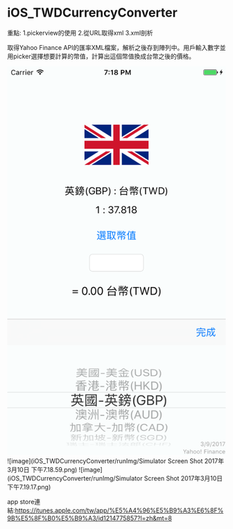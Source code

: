 # iOS_TWDCurrencyConverter

重點: 
1.pickerview的使用 
2.從URL取得xml
3.xml剖析

取得Yahoo Finance API的匯率XML檔案，解析之後存到陣列中。用戶輸入數字並用picker選擇想要計算的幣值，計算出這個幣值換成台幣之後的價格。

![image](https://github.com/yaojordan/iOS_TWDCurrencyConverter/blob/master/runImg/Simulator%20Screen%20Shot%202017年3月10日%20下午7.18.41.png)
![image](iOS_TWDCurrencyConverter/runImg/Simulator Screen Shot 2017年3月10日 下午7.18.59.png)
![image](iOS_TWDCurrencyConverter/runImg/Simulator Screen Shot 2017年3月10日 下午7.19.17.png)

app store連結:https://itunes.apple.com/tw/app/%E5%A4%96%E5%B9%A3%E6%8F%9B%E5%8F%B0%E5%B9%A3/id1214775857?l=zh&mt=8
